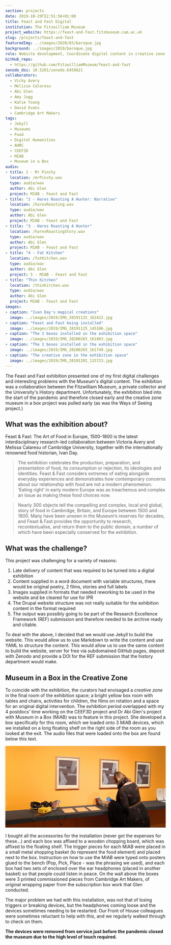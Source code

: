 ```yaml
---
section: projects
date: 2019-10-29T22:51:56+01:00
title: Feast and Fast Digital
institution: The Fitzwilliam Museum
project_website: https://feast-and-fast.fitzmuseum.cam.ac.uk
slug: /projects/feast-and-fast
featuredImg: ../images/2020/03/baroque.jpg
background: ../images/2019/baroque.jpg  
role: Website development, Coordinate digital content in creative zone.
GitHub_repo: 
  - https://github.com/FitzwilliamMuseum/feast-and-fast
zenodo_doi: 10.5281/zenodo.6459621
collaborators:
  - Vicky Avery
  - Melissa Calaresu
  - Abi Glen 
  - Amy Jugg
  - Katie Young
  - David Evans
  - Cambridge Art Makers
tags:
  - Jekyll
  - Museums
  - Food
  - Digital Humanities
  - AHRC 
  - CEEF3D 
  - MIAB
  - Museum in a Box
audio:
- title: 1 - Mr Pinchy
  location: /mrPinchy.wav
  type: audio/wav
  author: Abi Glen
  project: MIAB - Feast and Fast
- title: "2 - Hares Roasting A Hunter: Narrative"
  location: /haresRoasting.wav
  type: audio/wav
  author: Abi Glen
  project: MIAB - Feast and Fast
- title: "3 - Hares Roasting A Hunter"
  location: /haresRoastingStory.wav
  type: audio/wav  
  author: Abi Glen
  project: MIAB - Feast and Fast
- title: "4 - Fat Kitchen"
  location: /fatKitchen.wav
  type: audio/wav  
  author: Abi Glen
  project: 5 - MIAB - Feast and Fast
- title: "Thin Kitchen"
  location: /thinKitchen.wav
  type: audio/wav  
  author: Abi Glen
  project: MIAB - Feast and Fast
images:
- caption: "Ivan Day's magical creations"
  image: ../images/2019/IMG_20191125_162422.jpg
- caption: "Feast and Fast being installed"
  image: ../images/2019/IMG_20191125_145106.jpg
- caption: "The 3 boxes installed in the exhibition space"
  image: ../images/2019/IMG_20200203_161803.jpg
- caption: "The 3 boxes installed in the exhibition space"
  image: ../images/2019/IMG_20200203_161749.jpg
- caption: "The creative zone in the exhibition space"
  image: ../images/2019/IMG_20191202_115723.jpg
---
```


The Feast and Fast exhibition presented one of my first digital challenges and interesting problems
with the Museum's digital content. The exhibition was a collaboration between the Fitzwilliam Museum, a
private collector and the University's History department. Unfortunately, the exhibition bled into the start of the pandemic 
and therefore closed early and the creative zone museum in a box project was pulled early (as was the Ways of Seeing project.)

## What was the exhibition about?

Feast & Fast: The Art of Food in Europe, 1500-1800 is the latest interdisciplinary research-led collaboration between Victoria Avery and Melissa Calaresu of Cambridge University, together with the internationally renowned food historian, Ivan Day.

> The exhibition celebrates the production, preparation, and presentation of food, its consumption or rejection, its ideologies and identities. Feast & Fast considers extremes of eating alongside everyday experiences and demonstrates how contemporary concerns about our relationship with food are not a modern phenomenon. ‘Eating right’ in early modern Europe was as treacherous and complex an issue as making these food choices now.

> Nearly 300 objects tell the compelling and complex, local and global, story of food in Cambridge, Britain, and Europe between 1500 and 1800. Many have been unseen in the Museum’s reserves for decades, and Feast & Fast provides the opportunity to research, recontextualise, and return them to the public domain, a number of which have been especially conserved for the exhibition.

## What was the challenge?

This project was challenging for a variety of reasons:

1. Late delivery of content that was required to be turned into a digital exhibition
2. Content supplied in a word document with variable structures, there would be original poetry, 2 films, stories and full labels
3. Images supplied in formats that needed reworking to be used in the website and be cleared for use for IPR
4. The Drupal website structure was not really suitable for the exhibition content in the format required
5. The output was possibly going to be part of the Research Excellence Framework (REF) submission and therefore needed to be archive ready and citable.

To deal with the above, I decided that we would use Jekyll to build the website. This would allow us to use Markdown to write the content and use YAML to structure the content. This would allow us to use the same content to build the website, server for free via subdomained GitHub pages, deposit with Zenodo and provide a DOI for the REF submission that the history department would make.  

## Museum in a Box in the Creative Zone

To coincide with the exhibition, the curators had envisaged a _creative zone_ in the final room of the exhibition space; a bright yellow box room with 
tables and chairs, activities for children, the films on rotation and a space for an original digital intervention. The exhibition 
period overlapped with my 4 postdocs' time working on the CEEF3D project and Dr Abi Glen's project with Museum in a Box (MiAB) was to feature in this project. 
She developed a box specifically for this room, which we loaded onto 3 MiAB devices, which we installed on a long floating shelf on the right side of the room as you looked at the exit. The audio files 
that were loaded onto the box are found below this text. 

![Installation of the boxes in the Creative Zone](../images/2019/IMG_20191219_155135.jpg)

I bought all the accessories for the installation (never got the expenses for these...) and each box was affixed to a wooden chopping board, which 
was affixed to the floating shelf. The trigger pieces for each MiAB were placed in a small metal shopping basket (to represent the food element) and placed next to the box. Instruction on how to use the MiAB
were typed onto posters glued to the bench (Pop, Pick, Place - was the phrasing we used), and each box had two sets of enclosed over the ear headphones (placed in another basket) so that people could listen in peace.
On the wall above the boxes were 3 printed commissioned pieces from Cambridge Art Makers, of original wrapping paper from the subscription box work that Glen conducted.

The major problem we had with this installation, was not that of losing triggers or breaking devices, but the headphones coming loose and the devices sometimes needing to be restarted. Our 
Front of House colleagues were sometimes reluctant to help with this, and we regularly walked through to check on them.

**The devices were removed from service just before the pandemic closed the museum due to the high level of touch required.** 